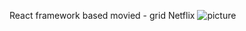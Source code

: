 React framework based movied - grid Netflix
![picture](https://www.google.com/url?sa=i&url=https%3A%2F%2Ftvrev.com%2Fnetflix-has-45-fewer-movies-and-400-more-tv-shows-than-it-did-in-2010%2F&psig=AOvVaw0YURZmTUrcX_fkpgQQs39W&ust=1605675208329000&source=images&cd=vfe&ved=0CAIQjRxqFwoTCOD6vbfkiO0CFQAAAAAdAAAAABAD)
